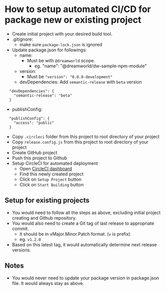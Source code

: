 # How to setup automated CI/CD for package new or existing project

- Create initial project with your desired build tool.
- .gitignore:
  - make sure `package-lock.json` is ignored
- Update package.json for followings:
  - name:
    - Must be with `@dreamworld` scope.
      - eg. "name": "@dreamworld/dw-sample-npm-module"
  - version:
    - Must be `"version": "0.0.0-development"`
  - devDependencies: Add `semantic-release` with `beta` version
```
  "devDependencies": {
    "semantic-release": "beta"
  }
```
  - publishConfig:
```
  "publishConfig": {
    "access": "public"
  }
```
- Copy `.circleci` folder from this project to root directory of your project
- Copy `release.config.js` from this project to root directory of your project
- Create GitHub project
- Push this project to Github
- Setup CircleCI for automated deployment
  - Open [CircleCI dashboard](https://circleci.com/add-projects/gh/DreamworldSolutions)
  - Find this newly created project
  - Click on `Setup Project` button
  - Click on `Start Building` button

## Setup for existing projects
- You would need to follow all the steps as above, excluding initial project creating and Github repository.
- You would also need to create a Git tag of last release to appropriate commit.
  - it should be in vMajor.Minor.Patch format. (`v` is prefix)
  - eg. `v1.2.0`
- Based on this latest tag, it would automatically determine next release versions.


## Notes
- You would never need to update your package version in package.json file. It would always stay as above.
